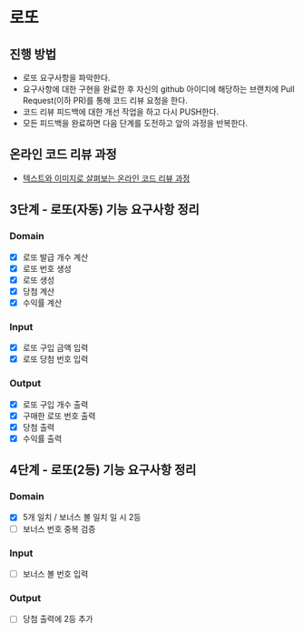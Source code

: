 # 로또

## 진행 방법

* 로또 요구사항을 파악한다.
* 요구사항에 대한 구현을 완료한 후 자신의 github 아이디에 해당하는 브랜치에 Pull Request(이하 PR)를 통해 코드 리뷰 요청을 한다.
* 코드 리뷰 피드백에 대한 개선 작업을 하고 다시 PUSH한다.
* 모든 피드백을 완료하면 다음 단계를 도전하고 앞의 과정을 반복한다.

## 온라인 코드 리뷰 과정

* [텍스트와 이미지로 살펴보는 온라인 코드 리뷰 과정](https://github.com/next-step/nextstep-docs/tree/master/codereview)

## 3단계 - 로또(자동) 기능 요구사항 정리

### Domain

- [X] 로또 발급 개수 계산
- [X] 로또 번호 생성
- [X] 로또 생성
- [X] 당첨 계산
- [X] 수익률 계산

### Input

- [X] 로또 구입 금액 입력
- [X] 로또 당첨 번호 입력

### Output

- [X] 로또 구입 개수 출력
- [X] 구매한 로또 번호 출력
- [X] 당첨 출력
- [X] 수익률 출력

## 4단계 - 로또(2등) 기능 요구사항 정리

### Domain

- [X] 5개 일치 / 보너스 볼 일치 일 시 2등
- [ ] 보너스 번호 중복 검증

### Input

- [ ] 보너스 볼 번호 입력

### Output

- [ ] 당첨 출력에 2등 추가 